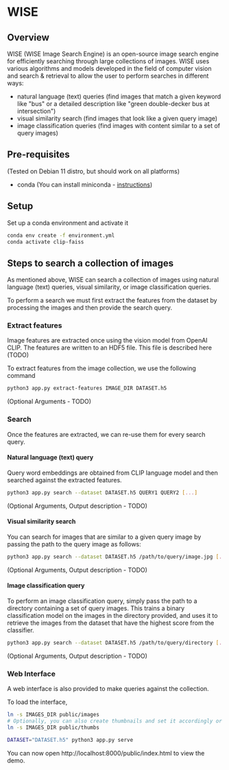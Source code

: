 # WISE

## Overview

WISE (WISE Image Search Engine) is an open-source image search engine for efficiently searching through large
collections of images. WISE uses various algorithms and models developed in the field
of computer vision and search & retrieval to allow the user to perform searches in different ways:
- natural language (text) queries (find images that match a given keyword like "bus" or a detailed description like "green double-decker bus at intersection")
- visual similarity search (find images that look like a given query image)
- image classification queries (find images with content similar to a set of query images)

## Pre-requisites

(Tested on Debian 11 distro, but should work on all platforms)

- conda (You can install miniconda - [instructions](https://docs.conda.io/en/latest/miniconda.html))

## Setup

Set up a conda environment and activate it

```bash
conda env create -f environment.yml
conda activate clip-faiss
```

## Steps to search a collection of images

As mentioned above, WISE can search a collection of images using natural language (text) queries, visual similarity, or image classification queries.

To perform a search we must first extract the features from the dataset by processing the images
and then provide the search query.

### Extract features

Image features are extracted once using the vision model from OpenAI CLIP.
The features are written to an HDF5 file. This file is described here (TODO)

To extract features from the image collection, we use the following command

```bash
python3 app.py extract-features IMAGE_DIR DATASET.h5
```

(Optional Arguments - TODO)

### Search

Once the features are extracted, we can re-use them for every search query.

#### Natural language (text) query
Query word embeddings are obtained from CLIP language model and then searched against
the extracted features.

```bash
python3 app.py search --dataset DATASET.h5 QUERY1 QUERY2 [...]
```

(Optional Arguments, Output description - TODO)

#### Visual similarity search
You can search for images that are similar to a given query image by passing the path to the query image as follows:
```bash
python3 app.py search --dataset DATASET.h5 /path/to/query/image.jpg [...]
```

(Optional Arguments, Output description - TODO)

#### Image classification query
To perform an image classification query, simply pass the path to a directory containing a set of query images. This trains a binary classification model on the images in the directory provided, and uses it to retrieve the images from the dataset that have the highest score from the classifier.
```bash
python3 app.py search --dataset DATASET.h5 /path/to/query/directory [...]
```

(Optional Arguments, Output description - TODO)

### Web Interface

A web interface is also provided to make queries against the collection.

To load the interface,

```bash
ln -s IMAGES_DIR public/images
# Optionally, you can also create thumbnails and set it accordingly or re-use image dir
ln -s IMAGES_DIR public/thumbs

DATASET="DATASET.h5" python3 app.py serve
```

You can now open http://localhost:8000/public/index.html to view the demo.
